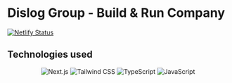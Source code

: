 # Dislog Group - Build & Run Company

[![Netlify Status](https://api.netlify.com/api/v1/badges/6c3bab0c-96b0-426a-91d7-6357bfe54a07/deploy-status)](https://app.netlify.com/projects/buildandrun/deploys)

## Technologies used

<div align="center">
    <img src="https://img.shields.io/badge/Next.js-000000?style=for-the-badge&logo=next.js&logoColor=white" alt="Next.js">
    <img src="https://img.shields.io/badge/Tailwind_CSS-38B2AC?style=for-the-badge&logo=tailwind-css&logoColor=white" alt="Tailwind CSS">
    <img src="https://img.shields.io/badge/TypeScript-007ACC?style=for-the-badge&logo=typescript&logoColor=white" alt="TypeScript">
    <img src="https://img.shields.io/badge/JavaScript-F7DF1E?style=for-the-badge&logo=javascript&logoColor=black" alt="JavaScript">
</div>
